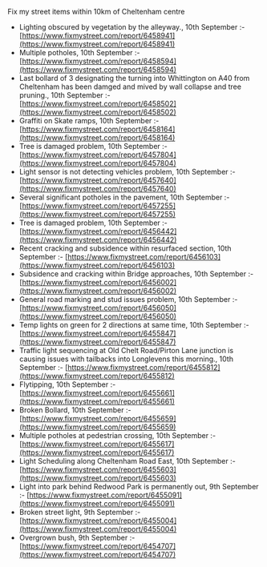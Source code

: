 Fix my street items within 10km of Cheltenham centre

<!-- fix_marker starts -->

- Lighting obscured by vegetation by the alleyway., 10th September :- [https://www.fixmystreet.com/report/6458941](https://www.fixmystreet.com/report/6458941)
- Multiple potholes, 10th September :- [https://www.fixmystreet.com/report/6458594](https://www.fixmystreet.com/report/6458594)
- Last bollard of 3 designating the turning into Whittington on A40 from Cheltenham has been damged and mived by wall collapse and tree pruning., 10th September :- [https://www.fixmystreet.com/report/6458502](https://www.fixmystreet.com/report/6458502)
- Graffiti on Skate ramps, 10th September :- [https://www.fixmystreet.com/report/6458164](https://www.fixmystreet.com/report/6458164)
- Tree is damaged problem, 10th September :- [https://www.fixmystreet.com/report/6457804](https://www.fixmystreet.com/report/6457804)
- Light sensor is not detecting vehicles problem, 10th September :- [https://www.fixmystreet.com/report/6457640](https://www.fixmystreet.com/report/6457640)
- Several significant potholes in the pavement, 10th September :- [https://www.fixmystreet.com/report/6457255](https://www.fixmystreet.com/report/6457255)
- Tree is damaged problem, 10th September :- [https://www.fixmystreet.com/report/6456442](https://www.fixmystreet.com/report/6456442)
- Recent cracking and subsidence within resurfaced section, 10th September :- [https://www.fixmystreet.com/report/6456103](https://www.fixmystreet.com/report/6456103)
- Subsidence and cracking within Bridge approaches, 10th September :- [https://www.fixmystreet.com/report/6456002](https://www.fixmystreet.com/report/6456002)
- General road marking and stud issues problem, 10th September :- [https://www.fixmystreet.com/report/6456050](https://www.fixmystreet.com/report/6456050)
- Temp lights on green for 2 directions at same time, 10th September :- [https://www.fixmystreet.com/report/6455847](https://www.fixmystreet.com/report/6455847)
- Traffic light sequencing at Old Chelt Road/Pirton Lane junction is causing issues with tailbacks into Longlevens this morning., 10th September :- [https://www.fixmystreet.com/report/6455812](https://www.fixmystreet.com/report/6455812)
- Flytipping, 10th September :- [https://www.fixmystreet.com/report/6455661](https://www.fixmystreet.com/report/6455661)
- Broken Bollard, 10th September :- [https://www.fixmystreet.com/report/6455659](https://www.fixmystreet.com/report/6455659)
- Multiple potholes at pedestrian crossing, 10th September :- [https://www.fixmystreet.com/report/6455617](https://www.fixmystreet.com/report/6455617)
- Light Scheduling along Cheltenham Road East, 10th September :- [https://www.fixmystreet.com/report/6455603](https://www.fixmystreet.com/report/6455603)
- Light into park behind Redwood Park is permanently out, 9th September :- [https://www.fixmystreet.com/report/6455091](https://www.fixmystreet.com/report/6455091)
- Broken street light, 9th September :- [https://www.fixmystreet.com/report/6455004](https://www.fixmystreet.com/report/6455004)
- Overgrown bush, 9th September :- [https://www.fixmystreet.com/report/6454707](https://www.fixmystreet.com/report/6454707)

<!-- fix_marker ends -->